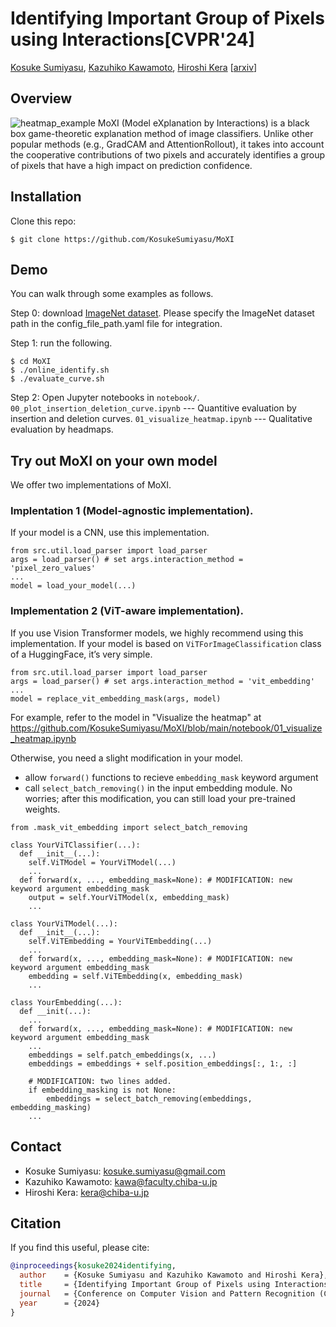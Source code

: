 # Identifying Important Group of Pixels using Interactions[CVPR'24]
[Kosuke Sumiyasu](https://github.com/KosukeSumiyasu), [Kazuhiko Kawamoto](https://researchmap.jp/kawa), [Hiroshi Kera](https://hkera.wordpress.com/)
[[arxiv](https://arxiv.org/abs/2401.03785v2)]
## Overview
![heatmap_example](https://github.com/KosukeSumiyasu/MoXI/assets/77134522/70b84ae2-0b5c-44e0-90a2-c75c510d36e1)
MoXI (Model eXplanation by Interactions) is a black box game-theoretic explanation method of image classifiers. Unlike other popular methods (e.g., GradCAM and AttentionRollout), it takes into account the cooperative contributions of two pixels and accurately identifies a group of pixels that have a high impact on prediction confidence.
## Installation
Clone this repo:
```
$ git clone https://github.com/KosukeSumiyasu/MoXI
```
## Demo
You can walk through some examples as follows.

Step 0: download [ImageNet dataset](https://www.image-net.org/challenges/LSVRC/2012/).
Please specify the ImageNet dataset path in the config_file_path.yaml file for integration.

Step 1: run the following.
```
$ cd MoXI
$ ./online_identify.sh
$ ./evaluate_curve.sh
```

Step 2:
Open Jupyter notebooks in ```notebook/```.
```00_plot_insertion_deletion_curve.ipynb``` --- Quantitive evaluation by insertion and deletion curves.
```01_visualize_heatmap.ipynb``` --- Qualitative evaluation by headmaps.

## Try out MoXI on your own model
We offer two implementations of MoXI.

### Implentation 1 (Model-agnostic implementation).
If your model is a CNN, use this implementation.
```
from src.util.load_parser import load_parser
args = load_parser() # set args.interaction_method = 'pixel_zero_values'
...
model = load_your_model(...)
```
### Implementation 2 (ViT-aware implementation).
If you use Vision Transformer models, we highly recommend using this implementation.
If your model is based on `ViTForImageClassification` class of a HuggingFace, it’s very simple.
```
from src.util.load_parser import load_parser
args = load_parser() # set args.interaction_method = 'vit_embedding'
...
model = replace_vit_embedding_mask(args, model)
```
For example, refer to the model in "Visualize the heatmap" at https://github.com/KosukeSumiyasu/MoXI/blob/main/notebook/01_visualize_heatmap.ipynb

Otherwise, you need a slight modification in your model.
- allow `forward()` functions to recieve `embedding_mask` keyword argument
- call `select_batch_removing()` in the input embedding module.
No worries; after this modification, you can still load your pre-trained weights.
```
from .mask_vit_embedding import select_batch_removing

class YourViTClassifier(...):
  def __init__(...):
    self.ViTModel = YourViTModel(...)
    ...
  def forward(x, ..., embedding_mask=None): # MODIFICATION: new keyword argument embedding_mask
    output = self.YourViTModel(x, embedding_mask)
    ...

class YourViTModel(...):
  def __init__(...):
    self.ViTEmbedding = YourViTEmbedding(...)
    ...
  def forward(x, ..., embedding_mask=None): # MODIFICATION: new keyword argument embedding_mask
    embedding = self.ViTEmbedding(x, embedding_mask)
    ...

class YourEmbedding(...):
  def __init(...):
    ...
  def forward(x, ..., embedding_mask=None): # MODIFICATION: new keyword argument embedding_mask
    ...
    embeddings = self.patch_embeddings(x, ...)
    embeddings = embeddings + self.position_embeddings[:, 1:, :]
    
    # MODIFICATION: two lines added.
    if embedding_masking is not None:
        embeddings = select_batch_removing(embeddings, embedding_masking)
    ...
```
## Contact
- Kosuke Sumiyasu: [kosuke.sumiyasu@gmail.com](kosuke.sumiyasu@gmail.com)
- Kazuhiko Kawamoto: [kawa@faculty.chiba-u.jp](kawa@faculty.chiba-u.jp)
- Hiroshi Kera: [kera@chiba-u.jp](kera@chiba-u.jp)
## Citation
If you find this useful, please cite:
```bibtex
@inproceedings{kosuke2024identifying,
  author    = {Kosuke Sumiyasu and Kazuhiko Kawamoto and Hiroshi Kera},
  title     = {Identifying Important Group of Pixels using Interactions},
  journal   = {Conference on Computer Vision and Pattern Recognition (CVPR)},
  year      = {2024}
}
```